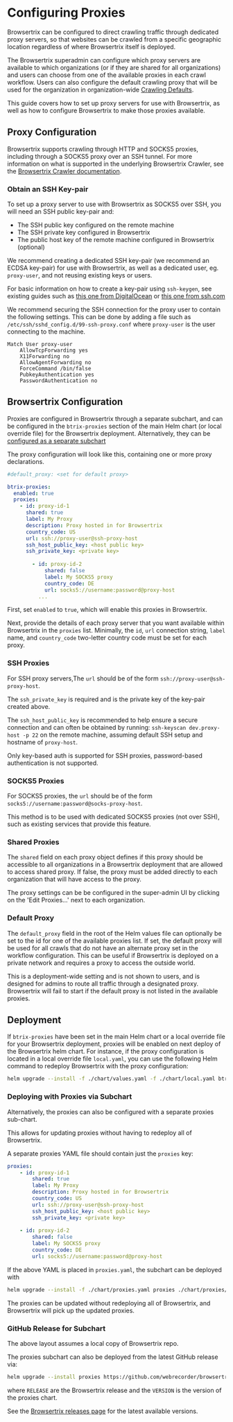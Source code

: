 # Configuring Proxies

Browsertrix can be configured to direct crawling traffic through dedicated proxy servers, so that websites can be crawled from a specific geographic location regardless of where Browsertrix itself is deployed.

The Browsertrix superadmin can configure which proxy servers are available to which organizations (or if they are shared for all organizations) and users can choose from one of the available proxies in each crawl workflow. Users can also configure the default crawling proxy that will be used for the organization in organization-wide [Crawling Defaults](/user-guide/org-settings/#crawling-defaults).

This guide covers how to set up proxy servers for use with Browsertrix, as well as how to configure Browsertrix to make those proxies available.

## Proxy Configuration

Browsertrix supports crawling through HTTP and SOCKS5 proxies, including through a SOCKS5 proxy over an SSH tunnel. For more information on what is supported in the underlying Browsertrix Crawler, see the [Browsertrix Crawler documentation](https://crawler.docs.browsertrix.com/user-guide/proxies/).

### Obtain an SSH Key-pair

To set up a proxy server to use with Browsertrix as SOCKS5 over SSH, you will need an SSH public key-pair and:
- The SSH public key configured on the remote machine
- The SSH private key configured in Browsertrix
- The public host key of the remote machine configured in Browsertrix (optional)

We recommend creating a dedicated SSH key-pair (we recommend an ECDSA key-pair) for use with Browsertrix, as well as a dedicated user, eg. `proxy-user`, and not reusing existing keys or users.

For basic information on how to create a key-pair using `ssh-keygen`, see existing guides such as [this one from DigitalOcean](https://www.digitalocean.com/community/tutorials/how-to-configure-ssh-key-based-authentication-on-a-linux-server) or [this one from ssh.com](https://www.ssh.com/academy/ssh/keygen)

We recommend securing the SSH connection for the proxy user to contain the following settings. This can be done by adding a file
such as `/etc/ssh/sshd_config.d/99-ssh-proxy.conf` where `proxy-user` is the user connecting to the machine.


```
Match User proxy-user
	AllowTcpForwarding yes
	X11Forwarding no
	AllowAgentForwarding no
	ForceCommand /bin/false
	PubkeyAuthentication yes
	PasswordAuthentication no
```

## Browsertrix Configuration

Proxies are configured in Browsertrix through a separate subchart, and can be configured in the `btrix-proxies` section of the main Helm chart (or local override file) for the Browsertrix deployment. Alternatively, they can be [configured as a separate subchart](#deploying-with-proxies-via-subchart)

The proxy configuration will look like this, containing one or more proxy declarations.

```yaml
#default_proxy: <set for default proxy>

btrix-proxies:
  enabled: true
  proxies:
    - id: proxy-id-1
      shared: true
      label: My Proxy
      description: Proxy hosted in for Browsertrix
      country_code: US
      url: ssh://proxy-user@ssh-proxy-host
      ssh_host_public_key: <host public key>
      ssh_private_key: <private key>
		
		- id: proxy-id-2
			shared: false
			label: My SOCKS5 proxy
			country_code: DE
			url: socks5://username:password@proxy-host
		  ...
```


First, set `enabled` to `true`, which will enable this proxies in Browsertrix.

Next, provide the details of each proxy server that you want available within Browsertrix in the `proxies` list. Minimally, the `id`, `url` connection string, `label` name, and `country_code` two-letter country code must be set for each proxy.

### SSH Proxies

For SSH proxy servers,The `url` should be of the form `ssh://proxy-user@ssh-proxy-host`.  

The `ssh_private_key` is required and is the private key of the key-pair created above.

The `ssh_host_public_key` is recommended to help ensure a secure connection and can often be obtained by running: `ssh-keyscan dev.proxy-host -p 22` on the remote machine, assuming default SSH setup and hostname of `proxy-host`.

Only key-based auth is supported for SSH proxies, password-based authentication is not supported.

### SOCKS5 Proxies

For SOCKS5 proxies, the `url` should be of the form `socks5://username:password@socks-proxy-host`.

This method is to be used with dedicated SOCKS5 proxies (not over SSH), such as existing services that provide this feature.

### Shared Proxies

The `shared` field on each proxy object defines if this proxy should be accessible to all organizations in a Browsertrix deployment
that are allowed to access shared proxy. If false, the proxy must be added directly to each organization that will have access to the proxy.

The proxy settings can be be configured in the super-admin UI by clicking on the 'Edit Proxies...' next to each organization.

### Default Proxy

The `default_proxy` field in the root of the Helm values file can optionally be set to the id for one of the available proxies list. If set, the default proxy will be used for all crawls that do not have an alternate proxy set in the workflow configuration. This can be useful if Browsertrix is deployed on a private network and requires a proxy to access the outside world.

This is a deployment-wide setting and is not shown to users, and is designed for admins to route all traffic through a designated proxy. Browsertrix will fail to start if the default proxy is not listed in the available proxies.

## Deployment

If `btrix-proxies` have been set in the main Helm chart or a local override file for your Browsertrix deployment, proxies will be enabled on next deploy of the Browsertrix helm chart.  For instance, if the proxy configuration is located in a local override file `local.yaml`, you can use the following Helm command to redeploy Browsertrix with the proxy configuration:

```sh
helm upgrade --install -f ./chart/values.yaml -f ./chart/local.yaml btrix ./chart/
```

### Deploying with Proxies via Subchart

Alternatively, the proxies can also be configured with a separate proxies sub-chart.

This allows for updating proxies without having to redeploy all of Browsertrix.

A separate proxies YAML file should contain just the `proxies` key:

```yaml
proxies:
	- id: proxy-id-1
		shared: true
		label: My Proxy
		description: Proxy hosted in for Browsertrix
		country_code: US
		url: ssh://proxy-user@ssh-proxy-host
		ssh_host_public_key: <host public key>
		ssh_private_key: <private key>
	
	- id: proxy-id-2
		shared: false
		label: My SOCKS5 proxy
		country_code: DE
		url: socks5://username:password@proxy-host
```


If the above YAML is placed in `proxies.yaml`, the subchart can be deployed with 

```sh
helm upgrade --install -f ./chart/proxies.yaml proxies ./chart/proxies/
```

The proxies can be updated without redeploying all of Browsertrix, and Browsertrix will pick up the updated proxies.

### GitHub Release for Subchart

The above layout assumes a local copy of Browsertrix repo.

The proxies subchart can also be deployed from the latest GitHub release via:

```sh
helm upgrade --install proxies https://github.com/webrecorder/browsertrix/releases/download/RELEASE/btrix-proxies-VERSION.tgz
```

where `RELEASE` are the Browsertrix release and the `VERSION` is the version of the proxies chart.

See the [Browsertrix releases page](https://github.com/webrecorder/browsertrix/releases) for the latest available versions.

